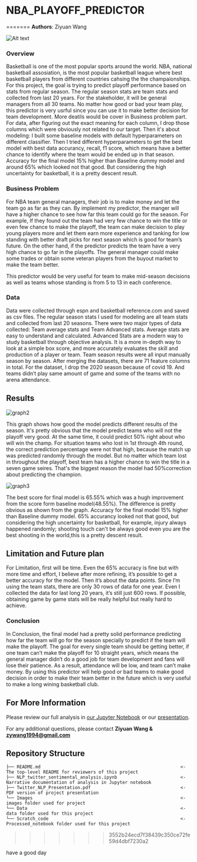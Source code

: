 # NBA_PLAYOFF_PREDICTOR


=======
**Authors**:  Ziyuan Wang

![Alt text](./Images/twitter_bird.png)

### Overview

Basketball is one of the most popular sports around the world. NBA, national basketball assosiation, is the most popular basketball league where best basketball players from different countries cahsing the the champaionships. For this project, the goal is trying to predict playoff performance based on stats from regular season. The regular season stats are team stats and collected from last 20 years. For the stakeholder, it will be general managers from all 30 teams. No matter how good or bad your team play, this predictor is very usrful since you can use it to make better decision for team development. More deatils would be cover in Business problem part. For data, after figuring out the exact meaning for each column, I drop those columns which were obviously not related to our target. Then it's about modeling: I built some baseline models with default hyperparameters on different classifier. Then I tried different hyperparameters to get the best model with best data accurancy, recall, f1 score, which means have a better chance to identify where the team would be ended up in that season.
Accuracy for the final model 15% higher than Baseline dummy model and around 65% which looked not that good. But considering the high uncertainty for basketball, it is a pretty descent result.


### Business Problem 

For NBA team general managers, their job is to make money and let the team go as far as they can. By implement my predictor, the manger will have a higher chance to see how far this team could go for the season. For example, If they found out the team had very few chance to win the title or even few chance to make the playoff, the team can make decision to play young players more and let them earn more experience and tanking for low standing with better draft picks for next season which is good for team’s future. On the other hand, if the predictor predicts the team have a very high chance to go far in the playoffs. The general manager could make some trades or obtain some veteran players from the buyout market to make the team better.

This predictor would be very useful for team to make mid-season decisions as well as teams whose standing is from 5 to 13 in each conference. 


### Data

Data were collected through espn and basketball reference.com and saved as csv files. The regular season stats I used for modeling are all team stats and collected from last 20 seasons. There were two major types of data collected: Team average stats and Team Advanced stats. Average stats are easy to understand and calculated. Advanced Stats are a modern way to study basketball through objective analysis. It is a more in-depth way to look at a simple box score, and more accurately evaluates the skill and production of a player or team. Team season results were all input manually season by season. After merging the datasets, there are 71 feature columns in total. For the dataset, I drop the 2020 season because of covid 19. And teams didn’t play same amount of game and some of the teams with no arena attendance. 



## Results

![graph2](./Images/acc.png)

This graph shows how good the model predicts different results of the season. It's pretty obvious that the model predict teams who will not the playoff very good. At the same time, it could predict 50% right about who will win the champ. For situation teams who lost in 1st through 4th round, the correct prediction percentage were not that high, because the match up was predicted randomly through the model. But no matter which team lost in throughout the playoff, best team has a higher chance to win the title in a seven game seires. That's the biggest reason the model had 50%correction about predicting the champion.

![graph3](./Images/prediction.png)

The best score for final model is 65.55% which was a hugh improvement from the score form baseline model(48.55%). The difference is pretty obvious as shown from the graph. Accuracy for the final model 15% higher than Baseline dummy model. 65% accurancy looked not that good, but considering the high uncertainty for basketball, for example, injury always happened randomly; shooting touch can't be always good even you are the best shooting in the world,this is a pretty descent result.

## Limitation and Future plan


For Limitation, first will be time. Even the 65% accuracy is fine but with more time and effort, I believe after more refining, it’s possible to get a better accuracy for the model. Then it’s about the data points. Since I’m using the team stats, there are only 30 rows of data for one year. Even I collected the data for last long 20 years, it’s still just 600 rows. If possible, obtaining game by game stats will be really helpful but really hard to achieve.


### Conclusion

In Conclusion, the final model had a pretty solid performance predicting how far the team will go for the season specially to predict if the team will make the playoff. The goal for every single team should be getting better, if one team can’t make the playoff for 10 straight years, which means the general manager didn’t do a good job for team development and fans will lose their patience. As a result, attendance will be low, and team can’t make money. By using this predictor will help good or bad teams to make good decision in order to make their team better in the future which is very useful to make a long wining basketball club.



## For More Information

Please review our full analysis in [our Jupyter Notebook](./NLP_twitter_sentimental_analysis.ipynb) or our [presentation](./Twitter_NLP_Presentation.pdf).

For any additional questions, please contact **Ziyuan Wang & zywang1994@gmail.com**

## Repository Structure

```
├── README.md                                                     <- The top-level README for reviewers of this project
├── NLP_twitter_sentimental_analysis.ipynb                        <- Narrative documentation of analysis in Jupyter notebook
├── Twitter_NLP_Presentation.pdf                                  <- PDF version of project presentation
└── Images                                                        <- images folder used for project
└── Data                                                          <- data folder used for this project
└── Scratch_code                                                  <- Processed_notebook folder used for this project
```
>>>>>>> 3552b24ecd7f38439c350ce72fe59d4dbf7230a2


have a good day

